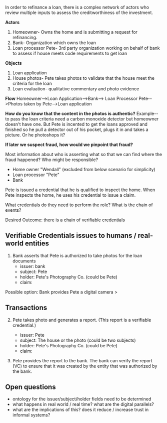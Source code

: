 In order to refinance a loan, there is a complex network of actors who review multiple inputs to assess the creditworthiness of the investment.

**Actors**

1) Homeowner- Owns the home and is submitting a request for refinancing.
2) Bank- Organization which owns the loan
3) Loan processor Pete- 3rd party organization working on behalf of bank to assess if house meets code requirements to get loan

**Objects**
1) Loan application
2) House photos- Pete takes photos to validate that the house meet the criteria for the loan
3) Loan evaluation- qualitative commentary and photo evidence

**Flow**
Homeowner-->Loan Application-->Bank--> Loan Processor Pete-->Photos taken by Pete-->Loan application

**How do you know that the content in the photos is authentic?**
Example-- to pass the loan criteria need a carbon monoxide detector but homeowner doesn't have one. But Pete is incented to get the loans approved and finished so he pull a detector out of his pocket, plugs it in and takes a picture. 
Or he photoshops it? 

**If later we suspect fraud, how would we pinpoint that fraud?**

Most information about who is asserting what so that we can find where the
fraud happened?  Who might be responsible?

* Home owner "Wendall" (excluded from below scenario for simplicity)
* Loan processor "Pete"
* Bank


Pete is issued a credential that he is qualified to inspect the home.
When Pete inspects the home, he uses his credential to issue a claim.

What credentials do they need to perform the role?
What is the chain of events?

Desired Outcome: there is a chain of verifiable credentials

## Verifiable Credentials issues to humans / real-world entities

1. Bank asserts that Pete is authorized to take photos for the loan documents
   * issuer: bank
   * subject: Pete
   * holder: Pete's Photography Co. (could be Pete)
   * claim: 

Possible option: Bank provides Pete a digital camera >

## Transactions

2. Pete takes photo and generates a report. (This report is a verifiable credential.)
   * issuer: Pete
   * subject: The house or the photo (could be two subjects)
   * holder: Pete's Photography Co. (could be Pete)
   * claim: 

3. Pete provides the report to the bank. The bank can verify the report (VC)
to ensure that it was created by the entity that was authorized by the bank.

## Open questions

* ontology for the issuer/subject/holder fields need to be determined
* what happens in real world / real time?  what are the digital parallels?
* what are the implications of this?  does it reduce / increase trust in informal systems?




